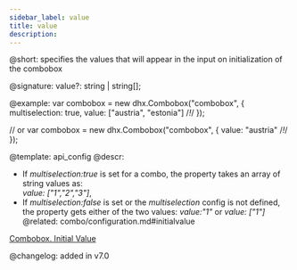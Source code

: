 ```yaml
---
sidebar_label: value
title: value
description: 
---          
```


@short: specifies the values that will appear in the input on initialization of the combobox

@signature: value?: string | string[];

@example: 
var combobox = new dhx.Combobox("combobox", {
    multiselection: true,
    value: ["austria", "estonia"] /*!*/
});

// or
var combobox = new dhx.Combobox("combobox", {
    value: "austria" /*!*/
});


@template:	api_config
@descr: 

- If *multiselection:true* is set for a combo, the property takes an array of string values as:<br/> *value: ["1","2","3"]*,
- If *multiselection:false* is set or the *multiselection* config is not defined, the property gets either of the two values: *value:"1"* or *value: ["1"]*
@related: combo/configuration.md#initialvalue

[Combobox. Initial Value](https://snippet.dhtmlx.com/spnausim)

@changelog: added in v7.0
